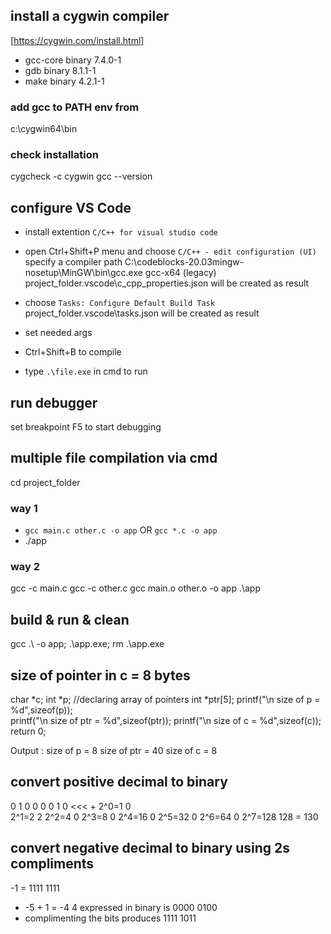 ## install a cygwin compiler
[https://cygwin.com/install.html]
- gcc-core binary 7.4.0-1
- gdb binary 8.1.1-1
- make binary 4.2.1-1
### add gcc to PATH env from 
c:\cygwin64\bin

### check installation
cygcheck -c cygwin
gcc --version

## configure VS Code
* install extention 
`C/C++ for visual studio code`
* open Ctrl+Shift+P menu and choose `C/C++ - edit configuration (UI)`
specify a compiler path
C:\codeblocks-20.03mingw-nosetup\MinGW\bin\gcc.exe
gcc-x64 (legacy)
project_folder\.vscode\c_cpp_properties.json will be created as result 

* choose `Tasks: Configure Default Build Task`
project_folder\.vscode\tasks.json will be created as result 
* set needed args
* Ctrl+Shift+B to compile
* type `.\file.exe` in cmd to run

## run debugger
set breakpoint
F5 to start debugging

## multiple file compilation via cmd
cd project_folder
### way 1
* `gcc main.c other.c -o app` OR `gcc *.c -o app`
* ./app

### way 2
gcc -c main.c
gcc -c other.c
gcc main.o other.o -o app
.\app

## build & run & clean
gcc .\ -o app; .\app.exe; rm .\app.exe

## size of pointer in c = 8 bytes
char *c;
int *p;
//declaring array of pointers
int *ptr[5];
printf("\n size of p = %d",sizeof(p));  
printf("\n size of ptr = %d",sizeof(ptr)); 
printf("\n size of c = %d",sizeof(c)); 
return 0;

Output :
size of p = 8
size of ptr = 40
size of c = 8

## convert positive decimal to binary
0       1       0       0       0       0       1       0     <<<   +
                                                        2^0=1       0   
                                                2^1=2               2
                                            2^2=4                   0
                                    2^3=8                           0
                            2^4=16                                  0
                    2^5=32                                          0
            2^6=64                                                  0
    2^7=128                                                         128
                                                                  = 130


## convert negative decimal to binary using 2s compliments
-1 = 1111 1111
* -5 + 1 = -4
4 expressed in binary is 0000 0100
* complimenting the bits produces 1111 1011

